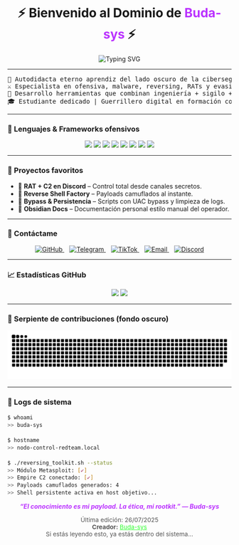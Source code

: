 <h1 align="center">⚡ Bienvenido al Dominio de <span style="color:#bb33ff;">Buda-sys</span> ⚡</h1>

<p align="center">
  <img src="https://readme-typing-svg.demolab.com?font=Source+Code+Pro&size=20&pause=1000&color=33FF33&center=true&vCenter=true&width=800&lines=$+sudo+access+--granted;#~+Ejecutando+shell+reversa...;#~+Infiltración+iniciada+en+el+sistema;[*]+Operador:+Buda-sys+en+línea..." alt="Typing SVG" />
</p>



---

<pre>
🧠 Autodidacta eterno aprendiz del lado oscuro de la ciberseguridad  
⚔️ Especialista en ofensiva, malware, reversing, RATs y evasión  
🧪 Desarrollo herramientas que combinan ingeniería + sigilo + automatización  
🎓 Estudiante dedicado | Guerrillero digital en formación constante  
</pre>

---

### 🧰 Lenguajes & Frameworks ofensivos

<p align="center">
  <!-- Lenguajes -->
  <img src="https://img.shields.io/badge/Python-33FF33?style=for-the-badge&logo=python&logoColor=white" />
  <img src="https://img.shields.io/badge/Bash-33FF33?style=for-the-badge&logo=gnu-bash&logoColor=white" />
  <img src="https://img.shields.io/badge/C-33FF33?style=for-the-badge&logo=c&logoColor=white" />
  <img src="https://img.shields.io/badge/C++-33FF33?style=for-the-badge&logo=cplusplus&logoColor=white" />
  <img src="https://img.shields.io/badge/Assembly-x86-purple?style=for-the-badge" />
  <img src="https://img.shields.io/badge/PowerShell-33FF33?style=for-the-badge&logo=powershell&logoColor=white" />

  <!-- Frameworks ofensivos -->
  <img src="https://img.shields.io/badge/Metasploit-800080?style=for-the-badge" />
  <img src="https://img.shields.io/badge/PowerShell%20Empire-660066?style=for-the-badge" />
</p>

---

### 🧪 Proyectos favoritos

- 🧠 **RAT + C2 en Discord** – Control total desde canales secretos.  
- 🔐 **Reverse Shell Factory** – Payloads camuflados al instante.  
- 🎯 **Bypass & Persistencia** – Scripts con UAC bypass y limpieza de logs.  
- 📜 **Obsidian Docs** – Documentación personal estilo manual del operador.

---

### 📡 Contáctame

<p align="center">
  <a href="https://github.com/buda-sys" target="_blank">
    <img src="https://cdn.jsdelivr.net/npm/simple-icons@v9/icons/github.svg" width="30" title="GitHub" />
  </a> &nbsp;&nbsp;
  <a href="https://t.me/buda_sys" target="_blank">
    <img src="https://cdn.jsdelivr.net/npm/simple-icons@v9/icons/telegram.svg" width="30" title="Telegram" />
  </a> &nbsp;&nbsp;
  <a href="https://www.tiktok.com/@buda_sys" target="_blank">
    <img src="https://cdn.jsdelivr.net/npm/simple-icons@v9/icons/tiktok.svg" width="30" title="TikTok" />
  </a> &nbsp;&nbsp;
  <a href="mailto:buda.sys@protonmail.com">
    <img src="https://cdn.jsdelivr.net/npm/simple-icons@v9/icons/protonmail.svg" width="30" title="Email" />
  </a> &nbsp;&nbsp;
  <a href="https://discord.gg/tu-codigo-aqui" target="_blank">
    <img src="https://cdn.jsdelivr.net/npm/simple-icons@v9/icons/discord.svg" width="30" title="Discord" />
  </a>
</p>

---

### 📈 Estadísticas GitHub

<p align="center">
  <img src="https://github-readme-stats.vercel.app/api?username=buda-sys&theme=tokyonight&show_icons=true&count_private=true&hide_border=true" width="49%" />
  <img src="https://github-readme-stats.vercel.app/api/top-langs/?username=buda-sys&theme=tokyonight&layout=compact&hide_border=true" width="49%" />
</p>

---

### 🐍 Serpiente de contribuciones (fondo oscuro)

<p align="center">
  <img src="https://raw.githubusercontent.com/Platane/snk/output/github-contribution-grid-snake-dark.svg" alt="snake animation dark" />
</p>

---

### 🧾 Logs de sistema 

```bash
$ whoami
>> buda-sys

$ hostname
>> nodo-control-redteam.local

$ ./reversing_toolkit.sh --status
>> Módulo Metasploit: [✔️]
>> Empire C2 conectado: [✔️]
>> Payloads camuflados generados: 4
>> Shell persistente activa en host objetivo...
```

<p align="center" style="font-style: italic; font-weight: bold; color:#bb33ff;"> “El conocimiento es mi payload. La ética, mi rootkit.” — Buda-sys </p>
<p align="center" style="font-size: 0.85rem; color: #555;"> Última edición: 26/07/2025<br /> <strong>Creador:</strong> <a href="https://github.com/buda-sys" style="color:#33FF33;">Buda-sys</a><br /> Si estás leyendo esto, ya estás dentro del sistema... </p>




